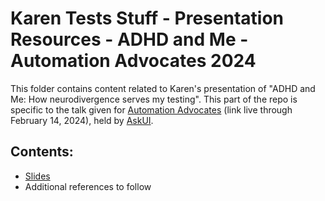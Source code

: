 # Karen Tests Stuff - Presentation Resources - ADHD and Me - Automation Advocates 2024

This folder contains content related to Karen's presentation of "ADHD and Me: How neurodivergence serves my testing". This part of the repo is specific to the talk given for [Automation Advocates](https://www.meetup.com/automation-advocates/events/298279583/) (link live through February 14, 2024), held by [AskUI](https://www.linkedin.com/company/askui/).

## Contents:

- [Slides](https://github.com/KarenTestsStuff/PresentationResources/blob/main/ADHD_and_Me/Automation_Advocates_2024/Slide_Deck.pdf)
- Additional references to follow
